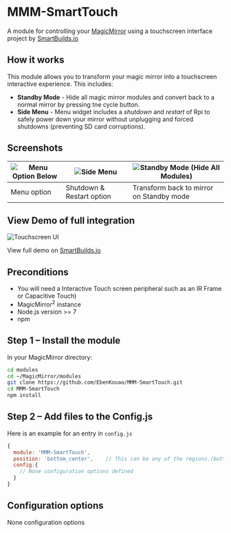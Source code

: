 # MMM-SmartTouch

A module for controlling your [MagicMirror](https://github.com/MichMich/MagicMirror) using a
touchscreen interface project by [SmartBuilds.io](http:smartbuilds.io)

## How it works

This module allows you to transform your magic mirror into a touchscreen interactive experience.
This includes:

* **Standby Mode** - Hide all magic mirror modules and convert back to a normal mirror by pressing tne
  cycle button.
* **Side Menu** - Menu widget includes a _shutdown_ and _restart_ of Rpi to safely power down your mirror
  without unplugging and forced shutdowns (preventing SD card corruptions).

## Screenshots

| ![Menu Option Below](img/readme/default-ui.png) | ![Side Menu](img/readme/side-menu.png) | ![Standby Mode (Hide All Modules)](img/readme/standby-mode.png) |
|---|---|---|
| Menu option | Shutdown & Restart option | Transform back to mirror on Standby mode |

## View Demo of full integration

![Touchscreen UI](img/readme/touchscreen-ui.png)

View full demo on [SmartBuilds.io](http:smartbuilds.io)

## Preconditions

* You will need a Interactive Touch screen peripheral such as an IR Frame or Capacitive Touch)
* MagicMirror<sup>2</sup> instance
* Node.js version >= 7
* npm

## Step 1 – Install the module

In your MagicMirror directory:

```bash 
cd modules
cd ~/MagicMirror/modules
git clone https://github.com/EbenKouao/MMM-SmartTouch.git
cd MMM-SmartTouch
npm install
```

## Step 2 – Add files to the Config.js

Here is an example for an entry in `config.js`

```javascript
{
  module: 'MMM-SmartTouch', 
  position: 'bottom_center',    // This can be any of the regions.(bottom-center Recommended)
  config:{ 
    // None configuration options defined 
  }
}
```

## Configuration options

None configuration options
